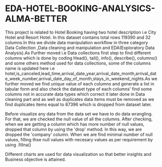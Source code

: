 # EDA-HOTEL-BOOKING-ANALYSICS-ALMA-BETTER

This project is related to Hotel Booking having two hotel description i.e City Hotel and Resort Hotel. In this dataset contains total rows 119390 and 32 columns.In this we divide data manipulation workflow in three category Data Collection ,Data cleaning and manipulation and EDA(Exploratory Data Analysis).As Further moved i.e Data collections first step to find different columns which is done by coding Head(), tail(), info(), describe(), columns() and some others method used for data collections, some of the columns name is updated here i.e hotel,is_canceled,lead_time,arrival_date_year,arrival_date_month,arrival_date_week_number,arrival_date_day_of_month,stays_in_weekend_nights.As we further moved we find unique value of each columns and generate a list in tabular form and also check the dataset type of each columns’ find some columns not in accurate data types which correct it later done in Data cleaning part and as well as duplicates data items must be removed as we find duplicates items equal to 87396 which is dropped from dataset later.

Before visualize any data from the data set we have to do data wrangling. For that, we are checked the null value of all the columns. After checking, when we are getting a column which has more number of null values, dropped that column by using the 'drop' method. In this way, we are dropped the 'company' column. When we are find minimal number of null values, filling thse null values with necesary values as per requirement by using .fillna()

Different charts are used for data visualization so that better insights and Business objective is attained.
